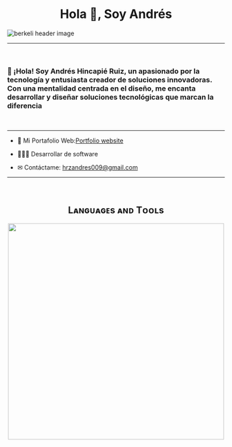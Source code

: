 <h1 align="center">Hola 👋, Soy Andrés</h1>

<img src="Estudio de Fotografía Portada de Facebook.png" align="center" alt="berkeli header image">

-------------------
&emsp;
<h3 align="left">👋 ¡Hola! Soy Andrés Hincapié Ruiz, un apasionado por la tecnología y entusiasta creador de soluciones innovadoras. Con una mentalidad centrada en el diseño, me encanta desarrollar y diseñar soluciones tecnológicas que marcan la diferencia</h3>
&emsp;

-------------------

- 🔭 Mi Portafolio Web:[Portfolio website]()

- 👨🏼‍💻 Desarrollar de software

- ✉ Contáctame: hrzandres009@gmail.com

---

&emsp;
<!--Languages and Tools Section-->       
<h2 align="center">Lᴀɴɢᴜᴀɢᴇs ᴀɴᴅ Tᴏᴏʟs</h2> 
<p align="center">
<img width="500px"  src="https://skillicons.dev/icons?i=py,java,js,html,css,react,nodejs,express,django,md,solidity,postgres,mongo,git,vscode,docker,aws,postman,supabase,linux&perline=10"  />
</p>
<br />
